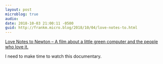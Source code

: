 ```yaml
---
layout: post
microblog: true
audio: 
date: 2018-10-03 21:00:11 -0500
guid: http://frankm.micro.blog/2018/10/04/love-notes-to.html
---
```

[Love Notes to Newton – A film about a little green computer and the people who love it.](http://lovenotestonewton.moosefuel.media/)

I need to make time to watch this documentary. 
